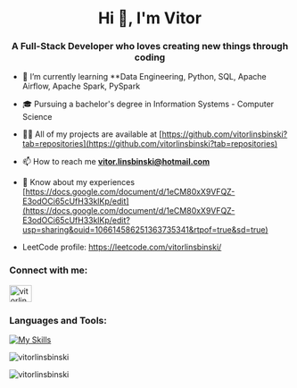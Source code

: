 <h1 align="center">Hi 👋, I'm Vitor</h1>
<h3 align="center">A Full-Stack Developer who loves creating new things through coding</h3>

- 🌱 I’m currently learning **Data Engineering, Python, SQL, Apache Airflow, Apache Spark, PySpark

- 🎓 Pursuing a bachelor's degree in Information Systems - Computer Science 

- 👨‍💻 All of my projects are available at [https://github.com/vitorlinsbinski?tab=repositories](https://github.com/vitorlinsbinski?tab=repositories)

- 📫 How to reach me **vitor.linsbinski@hotmail.com**

- 📄 Know about my experiences [https://docs.google.com/document/d/1eCM80xX9VFQZ-E3odOCi65cUfH33klKp/edit](https://docs.google.com/document/d/1eCM80xX9VFQZ-E3odOCi65cUfH33klKp/edit?usp=sharing&ouid=106614586251363735341&rtpof=true&sd=true)

- LeetCode profile: https://leetcode.com/vitorlinsbinski/

<h3 align="left">Connect with me:</h3>
<p align="left">
<a href="https://linkedin.com/in/vitorlinsbinski" target="blank"><img align="center" src="https://raw.githubusercontent.com/rahuldkjain/github-profile-readme-generator/master/src/images/icons/Social/linked-in-alt.svg" alt="vitorlinsbinski" height="30" width="40" /></a>
</p>

<h3 align="left">Languages and Tools:</h3>

[![My Skills](https://skillicons.dev/icons?i=html,css,js,sass,ts,react,tailwind,nextjs,nodejs,git,github,py,mysql,postgres,linux,postman,cpp,arduino,figma)](https://skillicons.dev)

<p><img align="center" src="https://github-readme-stats.vercel.app/api/top-langs?username=vitorlinsbinski&show_icons=true&locale=en&layout=compact" alt="vitorlinsbinski" /></p>

<p><img align="center" src="https://github-readme-streak-stats.herokuapp.com/?user=vitorlinsbinski&" alt="vitorlinsbinski" /></p>
